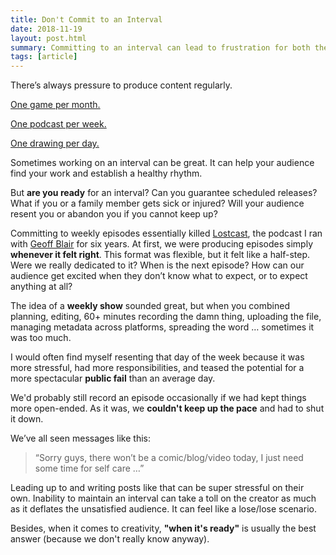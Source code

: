 ```yaml
---
title: Don't Commit to an Interval
date: 2018-11-19
layout: post.html
summary: Committing to an interval can lead to frustration for both the creators and their audience.
tags: [article]
---
```


There’s always pressure to produce content regularly.

[One game per month.](http://www.onegameamonth.com/)

[One podcast per week.][lostcast]

[One drawing per day.](https://twitter.com/Sketch_Dailies)

Sometimes working on an interval can be great. It can help your audience find your work and establish a healthy rhythm.

But **are you ready** for an interval? Can you guarantee scheduled releases? What if you or a family member gets sick or injured? Will your audience resent you or abandon you if you cannot keep up?

Committing to weekly episodes essentially killed [Lostcast][lostcast], the podcast I ran with [Geoff Blair](http://www.geoffblair.com/) for six years. At first, we were producing episodes simply **whenever it felt right**. This format was flexible, but it felt like a half-step. Were we really dedicated to it? When is the next episode? How can our audience get excited when they don’t know what to expect, or to expect anything at all?

The idea of a **weekly show** sounded great, but when you combined planning, editing, 60+ minutes recording the damn thing, uploading the file, managing metadata across platforms, spreading the word … sometimes it was too much.

I would often find myself resenting that day of the week because it was more stressful, had more responsibilities, and teased the potential for a more spectacular **public fail** than an average day.

We'd probably still record an episode occasionally if we had kept things more open-ended. As it was, we **couldn't keep up the pace** and had to shut it down.

We’ve all seen messages like this:

> “Sorry guys, there won’t be a comic/blog/video today, I just need some time for self care …”

Leading up to and writing posts like that can be super stressful on their own. Inability to maintain an interval can take a toll on the creator as much as it deflates the unsatisfied audience. It can feel like a lose/lose scenario.

Besides, when it comes to creativity, **"when it's ready"** is usually the best answer (because we don't really know anyway).

[lostcast]: http://www.lostdecadegames.com/lostcast/

